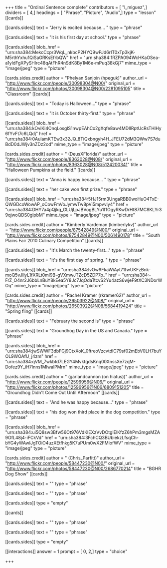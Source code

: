 +++
title = "Ordinal Sentence complete"
contributors = [ "l_miguez",]
dividers = [ 4,]
headings = [ "Phrase", "Picture", "Audio",]
type = "lesson"
[[cards]]

[[cards.sides]]
text = "Jerry is excited because... "
type = "phrase"

[[cards.sides]]
text = "it is his first day at school."
type = "phrase"

[[cards.sides]]
blob_href = "urn:sha384:MekcCcpr3WqL_nkbcP2HYQ9wPJd6rIT0xTp3kjK-M5rthYxhu1QiSaGRKsEfrbQW"
href = "urn:sha384:1RZPA094WcHKaOSea-a1yldFgXPySHlrc48qAtFhR4nSdK8By1M6e-mPuq38kGj7"
mime_type = "image/jpeg"
type = "picture"

[cards.sides.credit]
author = "Phelyan Sanjoin (hpeguk)"
author_url = "http://www.flickr.com/people/30098304@N00/"
original_url = "http://www.flickr.com/photos/30098304@N00/2281095105"
title = "Classroom"
[[cards]]

[[cards.sides]]
text = "Today is Halloween..."
type = "phrase"

[[cards.sides]]
text = "it is October thirty-first."
type = "phrase"

[[cards.sides]]
blob_href = "urn:sha384:kOviKi4OnqLosglS1nwpEAhCx2gXqfe8aw4MDIIRptUcRsTHIHy6fYvFt7c6LQdj"
href = "urn:sha384:0AulamKTEw3x32JQ_8TiQxbngyh4H_JFEU72dM3QWw7S7duBdD0dJWjv3nZDz2od"
mime_type = "image/jpeg"
type = "picture"

[cards.sides.credit]
author = " (DeusXFlorida)"
author_url = "http://www.flickr.com/people/8363028@N08/"
original_url = "http://www.flickr.com/photos/8363028@N08/5124200341"
title = "Halloween Pumpkins at the field."
[[cards]]

[[cards.sides]]
text = "Anna is happy because... "
type = "phrase"

[[cards.sides]]
text = "her cake won first prize."
type = "phrase"

[[cards.sides]]
blob_href = "urn:sha384:5HJ15rm3UngaRBB0woHuO4TxE-QWGDcoWowAP_oCowFmVoJymwTw8pVi5mpvviy4"
href = "urn:sha384:DHY7a4pQjkq_GLUjLpJBVogBLYu1f1OgyRKwDrHt87MC8KLYr39qjwoQDS0glpbM"
mime_type = "image/jpeg"
type = "picture"

[cards.sides.credit]
author = "Kimberly Vardeman (kimberlykv)"
author_url = "http://www.flickr.com/people/87542849@N00/"
original_url = "http://www.flickr.com/photos/87542849@N00/5061490178"
title = "South Plains Fair 2010 Culinary Competition"
[[cards]]

[[cards.sides]]
text = "It's March the twenty-first..."
type = "phrase"

[[cards.sides]]
text = "it's the first day of spring. "
type = "phrase"

[[cards.sides]]
blob_href = "urn:sha384:lvOw9FkaWiAyt71fwUKFzBnk-moQ5vJIlyL1fXRLt0ml9B-gVXmwJTZcD5ZDP7p_"
href = "urn:sha384:-FrZ_O4nr2J6bbLnBuY8kEea5Y8Jc7JqOdaTtcvS2Yu4azS6wjeF9tXC3NDorWOq"
mime_type = "image/jpeg"
type = "picture"

[cards.sides.credit]
author = "Rachel Kramer (rkramer62)"
author_url = "http://www.flickr.com/people/26503922@N08/"
original_url = "http://www.flickr.com/photos/26503922@N08/5684419424"
title = "Spring fling"
[[cards]]

[[cards.sides]]
text = "February the second is"
type = "phrase"

[[cards.sides]]
text = "Groundhog Day in the US and Canada."
type = "phrase"

[[cards.sides]]
blob_href = "urn:sha384:jwSWWF3dbFGj9CtxXoK_0ftreoVzcvtdlC79sf02mEbV0LH7buYOL9WOAfU_j4zm"
href = "urn:sha384:qVM_7wkbtd7LEGY4MvktgdsKnq00XnssXe7zqM-Dofez9Y_iH7Inns1MIwalPMrn"
mime_type = "image/jpeg"
type = "picture"

[cards.sides.credit]
author = " (garlandcannon (on hiatus))"
author_url = "http://www.flickr.com/people/12596956@N06/"
original_url = "http://www.flickr.com/photos/12596956@N06/6809151205"
title = "Groundhog Didn't Come Out Until Afternoon"
[[cards]]

[[cards.sides]]
text = "And he was happy because…"
type = "phrase"

[[cards.sides]]
text = "his dog won  third place in the dog competition."
type = "phrase"

[[cards.sides]]
blob_href = "urn:sha384:ui5Q8sw3Bfw56Ot976VdKlEXzVvDOtgIElKfzZ6hPm3mgsMZA9OfL48j4-iFCkVd"
href = "urn:sha384:3FchCQ3BUbiekzLfsqCh-bYG4yWAwIJgTOiO4uzXEtfhkg5K7uPUm0wX2FMlofWV"
mime_type = "image/jpeg"
type = "picture"

[cards.sides.credit]
author = " (Chris_Parfitt)"
author_url = "http://www.flickr.com/people/58447230@N00/"
original_url = "http://www.flickr.com/photos/58447230@N00/2686770214"
title = "BGHR Dog Show"
[[cards]]

[[cards.sides]]
text = ""
type = "phrase"

[[cards.sides]]
text = ""
type = "phrase"

[[cards.sides]]
type = "empty"

[[cards]]

[[cards.sides]]
text = ""
type = "phrase"

[[cards.sides]]
text = ""
type = "phrase"

[[cards.sides]]
type = "empty"

[[interactions]]
answer = 1
prompt = [ 0, 2,]
type = "choice"

+++
